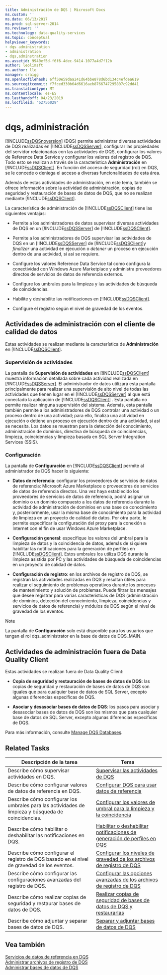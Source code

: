 ```yaml
---
title: Administración de DQS | Microsoft Docs
ms.custom: ''
ms.date: 06/13/2017
ms.prod: sql-server-2014
ms.reviewer: ''
ms.technology: data-quality-services
ms.topic: conceptual
helpviewer_keywords:
- dqs administration
- administration
- dqs,adminstration
ms.assetid: 9940ef5d-f6f6-4dec-9414-1077a4d7f12b
author: leolimsft
ms.author: lle
manager: craigg
ms.openlocfilehash: 6ff50e59daa241d64bbe878d6bd134c4efdea619
ms.sourcegitcommit: f7fced330b64d6616aeb8766747295807c92dd41
ms.translationtype: MT
ms.contentlocale: es-ES
ms.lasthandoff: 04/23/2019
ms.locfileid: "62756029"
---
```

# <a name="dqs-administration"></a>dqs, administración
  [!INCLUDE[ssDQSnoversion](../includes/ssdqsnoversion-md.md)] (DQS) permite administrar diversas actividades de DQS realizadas en [!INCLUDE[ssDQSServer](../includes/ssdqsserver-md.md)], configurar las propiedades del servidor relacionadas con las actividades de DQS, configurar los valores de Reference Data Service y configurar los valores del registro de DQS. Todo esto se realizan a través de la característica **Administración** en [!INCLUDE[ssDQSClient](../includes/ssdqsclient-md.md)]. En función del acceso de seguridad (rol) en DQS, se le concede o deniega el acceso a diversas funcionalidades de esta área.  
  
 Además de estas actividades de administración, en este tema, también se ofrece información sobre la actividad de administración, copias de seguridad y restauración de bases de datos de DQS, que no se realizan mediante [!INCLUDE[ssDQSClient](../includes/ssdqsclient-md.md)].  
  
 La característica de administración de [!INCLUDE[ssDQSClient](../includes/ssdqsclient-md.md)] tiene las siguientes ventajas:  
  
-   Permite a los administradores de datos supervisar diversas actividades de DQS en un [!INCLUDE[ssDQSServer](../includes/ssdqsserver-md.md)] de [!INCLUDE[ssDQSClient](../includes/ssdqsclient-md.md)].  
  
-   Permite a los administradores de DQS supervisar las actividades de DQS en un [!INCLUDE[ssDQSServer](../includes/ssdqsserver-md.md)] de [!INCLUDE[ssDQSClient](../includes/ssdqsclient-md.md)]y *finalizar* una actividad en ejecución o *detener* un proceso en ejecución dentro de una actividad, si así se requiere.  
  
-   Configure los valores Reference Data Service tal como configura la conectividad con Windows Azure Marketplace y administra proveedores directos de servicios de datos de referencia externos.  
  
-   Configure los umbrales para la limpieza y las actividades de búsqueda de coincidencias.  
  
-   Habilite y deshabilite las notificaciones en [!INCLUDE[ssDQSClient](../includes/ssdqsclient-md.md)].  
  
-   Configure el registro según el nivel de gravedad de los eventos.  
  
##  <a name="AdminUsingClent"></a> Actividades de administración con el cliente de calidad de datos  
 Estas actividades se realizan mediante la característica de **Administración** en [!INCLUDE[ssDQSClient](../includes/ssdqsclient-md.md)].  
  
### <a name="activity-monitoring"></a>Supervisión de actividades  
 La pantalla de **Supervisión de actividades** en [!INCLUDE[ssDQSClient](../includes/ssdqsclient-md.md)] muestra información detallada sobre cada actividad realizada en [!INCLUDE[ssDQSServer](../includes/ssdqsserver-md.md)]. El administrador de datos utilizará esta pantalla principalmente para realizar una supervisión de alto nivel de todas las actividades que tienen lugar en el [!INCLUDE[ssDQSServer](../includes/ssdqsserver-md.md)] al que está conectado la aplicación de [!INCLUDE[ssDQSClient](../includes/ssdqsclient-md.md)] . Esta pantalla no permite realizar ninguna supervisión del sistema. Además, esta pantalla también permite a los administradores de DQS controlar una actividad o un proceso dentro de una actividad; para ello, finaliza una actividad en ejecución o detiene un proceso en ejecución dentro de una actividad, si así se necesita. Los datos se muestran para la detección del conocimiento, administración de dominios, directiva de búsqueda de coincidencias, limpieza, coincidencias y limpieza basada en SQL Server Integration Services (SSIS).  
  
### <a name="configuration"></a>Configuración  
 La pantalla de **Configuración** en [!INCLUDE[ssDQSClient](../includes/ssdqsclient-md.md)] permite al administrador de DQS hacer lo siguiente:  
  
-   **Datos de referencia**: configurar los proveedores de servicios de datos de referencia: Microsoft Azure Marketplace o proveedores de servicios de datos de referencia directos. Una vez haya establecido los proveedores de servicios de datos de referencia, podrá asignar un dominio o un dominio compuesto a los datos de referencia durante la actividad de administración de dominios en una base de conocimiento y, posteriormente, usar la misma base de conocimiento para la actividad de limpieza en un proyecto de calidad de datos. Por otra parte, le permite especificar la configuración del proxy para la conexión a Internet con el fin de usar Windows Azure Marketplace.  
  
-   **Configuración general**: especifique los valores del umbral para la limpieza de datos y la coincidencia de datos, además de si quiere habilitar las notificaciones para la generación de perfiles en [!INCLUDE[ssDQSClient](../includes/ssdqsclient-md.md)]. Estos umbrales los utiliza DQS durante la limpieza asistida por PC y las actividades de búsqueda de coincidencias en un proyecto de calidad de datos.  
  
-   **Configuración de registro**: en los archivos de registro de DQS, se registran las actividades realizadas en DQS y resultan útiles para realizar el seguimiento de problemas operativos durante los procesos de mantenimiento y solución de problemas. Puede filtrar los mensajes que desee registrar para varias características de DQS (administración de dominios, detección del conocimiento, limpieza, coincidencias y servicios de datos de referencia) y módulos de DQS según el nivel de gravedad de los eventos.  
  
> [!NOTE]  
>  La pantalla de **Configuración** solo está disponible para los usuarios que tengan el rol dqs_administrator en la base de datos de DQS_MAIN.  
  
##  <a name="AdminOutsideClient"></a> Actividades de administración fuera de Data Quality Client  
 Estas actividades se realizan fuera de Data Quality Client:  
  
-   **Copia de seguridad y restauración de bases de datos de DQS**: las copias de seguridad y restauración de bases de datos de DQS son iguales que para cualquier base de datos de SQL Server, excepto algunas diferencias específicas de DQS.  
  
-   **Asociar y desasociar bases de datos de DQS**: los pasos para asociar y desasociar bases de datos de DQS son los mismos que para cualquier base de datos de SQL Server, excepto algunas diferencias específicas de DQS.  
  
 Para más información, consulte [Manage DQS Databases](../../2014/data-quality-services/manage-dqs-databases.md).  
  
## <a name="related-tasks"></a>Related Tasks  
  
|Descripción de la tarea|Tema|  
|----------------------|-----------|  
|Describe cómo supervisar actividades en DQS.|[Supervisar las actividades de DQS](../../2014/data-quality-services/monitor-dqs-activities.md)|  
|Describe cómo configurar valores de datos de referencia en DQS.|[Configurar DQS para usar datos de referencia](../../2014/data-quality-services/configure-dqs-to-use-reference-data.md)|  
|Describe cómo configurar los umbrales para las actividades de limpieza y búsqueda de coincidencias.|[Configurar los valores de umbral para la limpieza y la coincidencia](../../2014/data-quality-services/configure-threshold-values-for-cleansing-and-matching.md)|  
|Describe cómo habilitar o deshabilitar las notificaciones en DQS.|[Habilitar o deshabilitar notificaciones de generación de perfiles en DQS](../../2014/data-quality-services/enable-or-disable-profiling-notifications-in-dqs.md)|  
|Describe cómo configurar el registro de DQS basado en el nivel de gravedad de los eventos.|[Configurar los niveles de gravedad de los archivos de registro de DQS](../../2014/data-quality-services/configure-severity-levels-for-dqs-log-files.md)|  
|Describe cómo configurar las configuraciones avanzadas del registro de DQS.|[Configurar las opciones avanzadas de los archivos de registro de DQS](../../2014/data-quality-services/configure-advanced-settings-for-dqs-log-files.md)|  
|Describe cómo realizar copias de seguridad y restaurar bases de datos de DQS.|[Realizar copias de seguridad de bases de datos de DQS y restaurarlas](../../2014/data-quality-services/backing-up-and-restoring-dqs-databases.md)|  
|Describe cómo adjuntar y separar bases de datos de DQS.|[Separar y adjuntar bases de datos de DQS](../../2014/data-quality-services/detaching-and-attaching-dqs-databases.md)|  
  
## <a name="see-also"></a>Vea también  
 [Servicios de datos de referencia en DQS](../../2014/data-quality-services/reference-data-services-in-dqs.md)   
 [Administrar archivos de registro de DQS](../../2014/data-quality-services/manage-dqs-log-files.md)   
 [Administrar bases de datos de DQS](../../2014/data-quality-services/manage-dqs-databases.md)  
  
  
